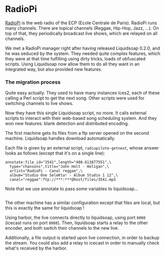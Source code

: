 # RadioPi

[RadioPi](http://www.radiopi.org) is the web radio of the ECP (Ecole Centrale de Paris). RadioPi runs many channels.
There are topical channels (Reggae, Hip-Hop, Jazz, ...). On top of that, they periodically broadcast live shows,
which are relayed on all channels.

We met a RadioPi manager right after having released Liquidsoap 0.2.0, and he was seduced by the system. They needed
quite complex features, which they were at that time fulfilling using dirty tricks, loads of obfuscated scripts.
Using Liquidsoap now allow them to do all they want in an integrated way, but also provided new features.

### The migration process

Quite easy actually. They used to have many instances Ices2, each of these calling a Perl script to get the next song.
Other scripts were used for switching channels to live shows.

Now they have this single Liquidsoap script, no more. It calls external scripts to interact with their web-based song
scheduling system. And they won new features: blank detection and distributed encoding.

The first machine gets its files from a ftp server opened on the second machine.
Liquidsoap handles download automatically.

Each file is given by an external script, `radiopilote-getnext`,
whose answer looks as follows (except that it's on a single line):

```
annotate:file_id="3541",length="400.613877551",\
  type="chansons",title="John Holt - Holigan",\
  artist="RadioPi - Canal reggae",\
  album="Studio One SeleKta! - Album Studio 1 12",\
  canal="reggae":ftp://***:***@host/files/3541.mp3
```

Note that we use annotate to pass some variables to liquidsoap...

```{.liquidsoap include="content/liq/radiopi.liq"}

```

The other machine has a similar configuration except that files are local, but this is exactly the same for liquidsoap !

Using harbor, the live connects directly to liquidsoap, using port `8000` (icecast runs on port `8080`).
Then, liquidsoap starts a relay to the other encoder, and both switch their channels to the new live.

Additionally, a file output is started upon live connection, in order to backup the stream. You could also add a relay to
icecast in order to manually check what's received by the harbor.
